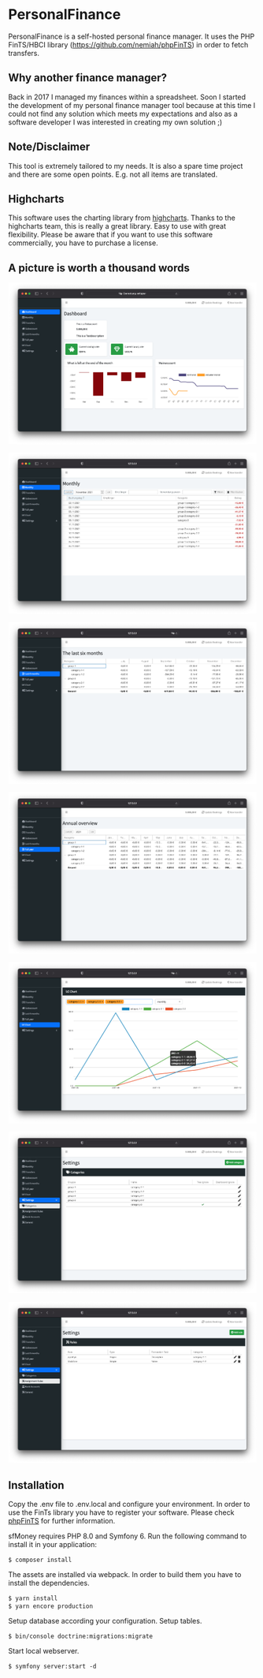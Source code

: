 PersonalFinance
===============

PersonalFinance is a self-hosted personal finance manager. It uses the PHP FinTS/HBCI library (https://github.com/nemiah/phpFinTS) in order to fetch transfers.

Why another finance manager?
----------------------------
Back in 2017 I managed my finances within a spreadsheet. Soon I started the development of my personal finance manager tool because at this time I could not find any solution which meets my expectations and also as a software developer I was interested in creating my own solution ;)

Note/Disclaimer
---------------
This tool is extremely tailored to my needs. It is also a spare time project and there are some open points. E.g. not all items are translated.

Highcharts
----------
This software uses the charting library from [highcharts](https://www.highcharts.com/). Thanks to the highcharts team, this is really a great library. Easy to use with great flexibility. Please be aware that if you want to use this software commercially, you have to purchase a license. 

A picture is worth a thousand words
-----------------------------------

![Dashboard](/doc/images/01_dashboard.png)

![Monthly Grid](/doc/images/02_monthly_grid.png)

![Last half year tree](/doc/images/03_last_half_year_tree.png)

![Full year tree](/doc/images/04_full_year_tree.png)

![Chart](/doc/images/05_chart.png)

![Settings Categories](/doc/images/06_settings_categories.png)

![Settings Rules](/doc/images/07_settings_rules.png)

Installation
------------
Copy the .env file to .env.local and configure your environment. In order to use the FinTs library you have to register your software. Please check [phpFinTS](https://github.com/nemiah/phpFinTS#getting-started) for further information.

sfMoney requires PHP 8.0 and Symfony 6. Run the
following command to install it in your application:

```
$ composer install
```

The assets are installed via webpack. In order to build them you have to install the dependencies.

```
$ yarn install
$ yarn encore production
```

Setup database according your configuration. Setup tables.

```
$ bin/console doctrine:migrations:migrate
```

Start local webserver.

```
$ symfony server:start -d
```